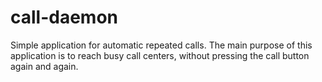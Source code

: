 # call-daemon
Simple application for automatic repeated calls.
The main purpose of this application is to reach busy
call centers, without pressing the call button again and again.
